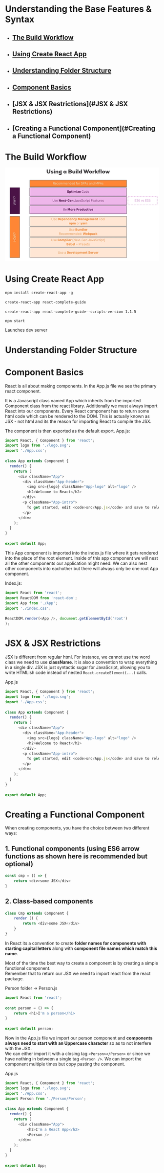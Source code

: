 # Understanding the Base Features & Syntax

- ## [The Build Workflow](#The_Build_Workflow)
- ## [Using Create React App](#Using_Create_React_App)
- ## [Understanding Folder Structure](#Understanding_Folder_Structure)
- ## [Component Basics](#Component_Basics)

- ## [JSX & JSX Restrictions](#JSX & JSX Restrictions)
- ## [Creating a Functional Component](#Creating a Functional Component)

# <a name="The_Build_Workflow"></a> The Build Workflow

![build-workflow](./images/03-base-features/build-workflow.png)

# <a name="Using_Create_React_App"></a> Using Create React App

`npm install create-react-app -g`

`create-react-app react-complete-guide`

`create-react-app react-complete-guide--scripts-version 1.1.5`

    npm start

Launches dev server

# <a name="Understanding_Folder_Structure"></a> Understanding Folder Structure

# <a name="Component_Basics"></a> Component Basics

React is all about making components.  In the App.js file we see the primary react component.

It is a Javascript class named App which inherits from the imported Component class from the react library.  Additionally we must always import React into our components.  Every React component has to return some html code which can be rendered to the DOM.  This is actually known as JSX - not html and its the reason for importing React to compile the JSX.   

The component is then exported as the default export.
App.js: 
```js
import React, { Component } from 'react';
import logo from './logo.svg';
import './App.css';

class App extends Component {
  render() {
    return (
      <div className="App">
        <div className="App-header">
          <img src={logo} className="App-logo" alt="logo" />
          <h2>Welcome to React</h2>
        </div>
        <p className="App-intro">
          To get started, edit <code>src/App.js</code> and save to reload.
        </p>
      </div>
    );
  }
}

export default App;
```
This App component is imported into the index.js file where it gets rendered into the place of the root element.  Inside of this app component we will nest all the other components our application might need.  We can also nest other components into eachother but there will always only be one root App component.  

Index.js:
```js
import React from 'react';
import ReactDOM from 'react-dom';
import App from './App';
import './index.css';

ReactDOM.render(<App />, document.getElementById('root')
);
```

# <a name="JSX & JSX Restrictions"></a> JSX & JSX Restrictions

JSX is different from regular html.  For instance, we cannot use the word class we need to use **className**. It is also a convention to wrap everything in a single div.  JSX is just syntactic sugar for JavaScript, allowing you to write HTMLish code instead of nested `React.createElement(...)` calls. 

App.js
```js
import React, { Component } from 'react';
import logo from './logo.svg';
import './App.css';

class App extends Component {
  render() {
    return (                                                                // Notice parenthesis 
      <div className="App">                                                 // Wrapping div
        <div className="App-header">
          <img src={logo} className="App-logo" alt="logo" />                // className 
          <h2>Welcome to React</h2>
        </div>
        <p className="App-intro">
          To get started, edit <code>src/App.js</code> and save to reload.
        </p>
      </div>
    );                                                                      // Notice parenthesis
  }
}

export default App;
```
# <a name="Creating a Functional Component"></a> Creating a Functional Component

When creating components, you have the choice between two different ways:
## 1. Functional components (using ES6 arrow functions as shown here is recommended but optional)
```js
const cmp = () => { 
    return <div>some JSX</div> 
} 
```
## 2. Class-based components 
```js
class Cmp extends Component { 
    render () {
        return <div>some JSX</div> 
    } 
}
```
In React its a convention to create **folder names for components with starting capital letters** along with **component file names which match this name**. 

Most of the time the best way to create a component is by creating a simple functional component.  
Remember that to return our JSX we need to import react from the react package.  

Person folder -> Person.js
```js
import React from 'react';

const person = () => {
    return <h1>I'm a person</h1>
}

export default person;
```

Now in the App.js file we import our person component and **components always need to start with an Uppercase character** so as to not interfere with the JSX.  
We can either import it with a closing tag `<Person></Person>` or since we have nothing in between a single tag `<Person />`. 
We can import the component multiple times but copy pasting the component.

App.js
```js
import React, { Component } from 'react';
import logo from './logo.svg';
import './App.css';
import Person from './Person/Person';

class App extends Component {
  render() {
    return (                                                                 
      <div className="App">
          <h2>I'm a React App</h2>
          <Person />
      </div>
    );                                                                      
  }
}

export default App;
```